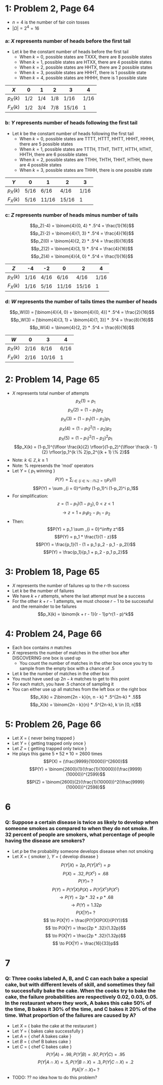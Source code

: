 # 1: Problem 2, Page 64
* $n = 4$ is the number of fair coin tosses
* $|\Omega| = 2^4 = 16$

### a: $X$ represents number of heads before the first tail
* Let $k$ be the constant number of heads before the first tail
  * When $k = 0$, possible states are TXXX, there are 8 possible states
  * When $k = 1$, possible states are HTXX, there are 4 possible states
  * When $k = 2$, possible states are HHTX, there are 2 possible states
  * When $k = 3$, possible states are HHHT, there is 1 possible state
  * When $k = 4$, possible states are HHHH, there is 1 possible state

|$X$|0|1|2|3|4|
|---|---|---|---|---|---|
|$p_X(k)$|1/2|1/4|1/8|1/16|1/16|
| $F_X(k)$| 1/2   |  3/4  |  7/8  | 15/16 |   1   |


### b: $Y$ represents number of heads following the first tail
* Let $k$ be the constant number of heads following the first tail
  * When $k = 0$, possible states are TTTT, HTTT, HHTT, HHHT, HHHH, there are 5 possible states
  * When $k = 1$, possible states are TTTH, TTHT, THTT, HTTH, HTHT, HHTH, there are 6 possible states
  * When $k = 2$, possible states are TTHH, THTH, THHT, HTHH, there are 4 possible states
  * When $k = 3$, possible states are THHH, there is one possible state

| $Y$      | 0      | 1      | 2      | 3    |
|--------|--------|--------|--------|------|
| $p_X(k)$ | 5/16   | 6/16   | 4/16   | 1/16 |
| $F_X(k)$ | 5/16   | 11/16  | 15/16  | 1    |


### c: $Z$ represents number of heads minus number of tails
$$p_Z(-4) = \binom{4}{0, 4} * .5^4 = \frac{1}{16}$$
$$p_Z(-2) = \binom{4}{1, 3} * .5^4 = \frac{4}{16}$$
$$p_Z(0) = \binom{4}{2, 2} * .5^4 = \frac{6}{16}$$
$$p_Z(2) = \binom{4}{3, 1} * .5^4 = \frac{4}{16}$$
$$p_Z(4) = \binom{4}{4, 0} * .5^4 = \frac{1}{16}$$

| $Z$      | -4     | -2     | 0      | 2      | 4    |
|--------|--------|--------|--------|--------|------|
| $p_X(k)$ | 1/16   | 4/16   | 6/16   | 4/16   | 1/16 |
| $F_X(k)$ | 1/16   | 5/16   | 11/16  | 15/16  | 1    |


### d: $W$ represents the number of tails times the number of heads
$$p_W(0) = [\binom{4}{4, 0} + \binom{4}{0, 4}] * .5^4 = \frac{2}{16}$$
$$p_W(3) = [\binom{4}{3, 1} + \binom{4}{1, 3}] * .5^4 = \frac{8}{16}$$
$$p_W(4) = \binom{4}{2, 2} * .5^4 = \frac{6}{16}$$

| $W$      | 0      | 3      | 4    |
|--------|--------|--------|------|
| $p_X(k)$ | 2/16   | 8/16   | 6/16 |
| $F_X(k)$ | 2/16   | 10/16  | 1    |

# 2: Problem 14, Page 65
* $X$ represents total number of attempts
$$p_X(1) = p_1$$
$$p_X(2) = (1-p_1)p_2$$
$$p_X(3) = (1-p_1)(1-p_2)p_1$$
$$p_X(4) = (1-p_1)^2(1-p_2)p_2$$
$$p_X(5) = (1-p_1)^2(1-p_2)^2p_1$$
$$p_X(k) = (1-p_1)^{\lfloor \frac{k}{2} \rfloor}(1-p_2)^{\lfloor \frac{k - 1}{2} \rfloor}p_1^{k \% 2}p_2^{(k + 1) \% 2}$$
* Note: $k \in \mathbb{Z}, k \geq 1$
* Note: $\%$ represends the 'mod' operators
* Let $Y$ = { $p_1$ winning }
$$P(Y) = \sum _{i \in \{i \in \mathbb{N}: i \% 2 = 1 \}} p_X(i)$$
$$P(Y) = \sum _{i = 0}^\infty (1-p_1)^i (1-p_2)^i p_1$$
* For simplification:
$$z = (1-p_1)(1-p_2), 0 < z < 1$$
$$\to z = 1 + p_1 p_2 - p_1 - p_2$$
* Then:
$$P(Y) = p_1 \sum _{i = 0}^\infty z^i$$
$$P(Y) = p_1 * \frac{1}{1 - z}$$
$$P(Y) = \frac{p_1}{1 - (1 + p_1 p_2 - p_1 - p_2)}$$
$$P(Y) = \frac{p_1}{p_1 + p_2 - p_1 p_2}$$

# 3: Problem 18, Page 65
* $X$ represents the number of failures up to the $r$-th success
* Let $k$ be the number of failures
* We have $k + r$ attempts, where the last attempt must be a success
* For the other $k + r - 1$ attempts, we must choose $r - 1$ to be successful and the remainder to be failures
$$p_X(k) = \binom{k + r - 1}{r - 1}p^r(1 - p)^k$$

# 4: Problem 24, Page 66
* Each box contains $n$ matches
* $X$ represents the number of matches in the other box after DISCOVERING one box is used up
  * You count the number of matches in the other box once you try to sample from the empty box with a chance of $.5$
* Let $k$ be the number of matches in the other box
* You must have used up $2n - k$ matches to get to this point
* For each match, you have $.5$ chance of sampling it
* You can either use up all matches from the left box or the right box
$$p_X(k) = 2\binom{2n - k}{n, n - k} * .5^{2n-k} * .5$$
$$p_X(k) = \binom{2n - k}{n} * .5^{2n-k}, k \in [0, n]$$

# 5: Problem 26, Page 66
* Let $X$ = { never being trapped }
* Let $Y$ = { getting trapped only once }
* Let $Z$ = { getting trapped only twice }
* He plays this game $5 * 52 * 10 = 2600$ times
$$P(X) = (\frac{9999}{10000})^{2600}$$
$$P(Y) = \binom{2600}{1}(\frac{1}{10000})(\frac{9999}{10000})^{2599}$$
$$P(Z) = \binom{2600}{2}(\frac{1}{10000})^2(\frac{9999}{10000})^{2598}$$

# 6
### Q: Suppose a certain disease is twice as likely to develop when someone smokes as compared to when they do not smoke. If 32 percent of people are smokers, what percentage of people having the disease are smokers?
* Let $p$ be the probability someone develops disease when not smoking
* Let $X$ = { smoker }, $Y$ = { develop disease }
$$P(Y|X) = 2p, P(Y|X^c) = p$$
$$P(X) = .32, P(X^c) = .68$$
$$P(Y) =\ ?$$
$$P(Y) = P(Y|X)P(X) + P(Y|X^c)P(X^c)$$
$$\to P(Y) = 2p * .32 + p * .68$$
$$\to P(Y) = 1.32p$$
$$P(X|Y) =\ ?$$
$$ \to P(X|Y) = \frac{P(Y|X)P(X)}{P(Y)}$$
$$ \to P(X|Y) = \frac{2p * .32}{1.32p}$$
$$ \to P(X|Y) = \frac{2p * .32}{1.32p}$$
$$ \to P(X|Y) = \frac{16}{33}p$$

# 7
### Q: Three cooks labeled A, B, and C can each bake a special cake, but with different levels of skill, and sometimes they fail to successfully bake the cake. When the cooks try to bake the cake, the failure probabilities are respectively 0.02, 0.03, 0.05. In the restaurant where they work, A bakes this cake 50% of the time, B bakes it 30% of the time, and C bakes it 20% of the time. What proportion of the failures are caused by A?
* Let $X$ = { bake the cake at the restaurant }
* Let $Y$ = { bakes cake successfully }
* Let $A$ = { chef A bakes cake }
* Let $B$ = { chef B bakes cake }
* Let $C$ = { chef C bakes cake }
$$P(Y|A) = .98, P(Y|B) = .97, P(Y|C) = .95$$
$$P(Y|A \cap X) = .5, P(Y|B \cap X) = .3, P(Y|C \cap X) = .2$$
$$P(A|Y \cap X) =\ ?$$
* TODO: ?? no idea how to do this problem?